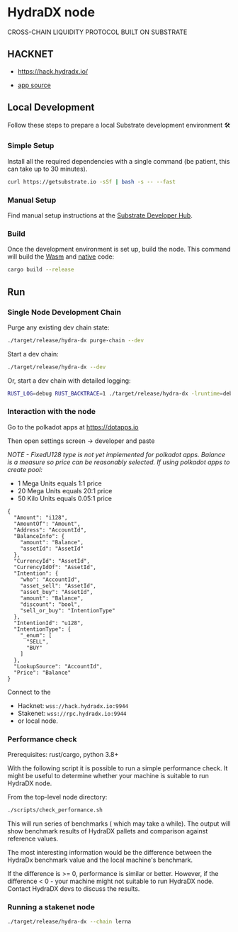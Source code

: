 # HydraDX node

CROSS-CHAIN LIQUIDITY PROTOCOL BUILT ON SUBSTRATE

## HACKNET
- https://hack.hydradx.io/

- [app source](https://github.com/galacticcouncil/hack.HydraDX-app)

## Local Development

Follow these steps to prepare a local Substrate development environment :hammer_and_wrench:

### Simple Setup

Install all the required dependencies with a single command (be patient, this can take up to 30
minutes).

```bash
curl https://getsubstrate.io -sSf | bash -s -- --fast
```

### Manual Setup

Find manual setup instructions at the
[Substrate Developer Hub](https://substrate.dev/docs/en/knowledgebase/getting-started/#manual-installation).

### Build

Once the development environment is set up, build the node. This command will build the
[Wasm](https://substrate.dev/docs/en/knowledgebase/advanced/executor#wasm-execution) and
[native](https://substrate.dev/docs/en/knowledgebase/advanced/executor#native-execution) code:

```bash
cargo build --release
```

## Run

### Single Node Development Chain

Purge any existing dev chain state:

```bash
./target/release/hydra-dx purge-chain --dev
```

Start a dev chain:

```bash
./target/release/hydra-dx --dev
```

Or, start a dev chain with detailed logging:

```bash
RUST_LOG=debug RUST_BACKTRACE=1 ./target/release/hydra-dx -lruntime=debug --dev
```

### Interaction with the node

Go to the polkadot apps at https://dotapps.io

Then open settings screen -> developer and paste

*NOTE - FixedU128 type is not yet implemented for polkadot apps. Balance is a measure so price can be reasonably selected. If using polkadot apps to create pool:*
- 1 Mega Units equals 1:1 price
- 20 Mega Units equals 20:1 price
- 50 Kilo Units equals 0.05:1 price

```
{
  "Amount": "i128",
  "AmountOf": "Amount",
  "Address": "AccountId",
  "BalanceInfo": {
    "amount": "Balance",
    "assetId": "AssetId"
  },
  "CurrencyId": "AssetId",
  "CurrencyIdOf": "AssetId",
  "Intention": {
    "who": "AccountId",
    "asset_sell": "AssetId",
    "asset_buy": "AssetId",
    "amount": "Balance",
    "discount": "bool",
    "sell_or_buy": "IntentionType"
  },
  "IntentionId": "u128",
  "IntentionType": {
    "_enum": [
      "SELL",
      "BUY"
    ]
  },
  "LookupSource": "AccountId",
  "Price": "Balance"
}
```

Connect to the 
- Hacknet: `wss://hack.hydradx.io:9944` 
- Stakenet: `wss://rpc.hydradx.io:9944`
- or local node.

### Performance check

Prerequisites: rust/cargo, python 3.8+

With the following script it is possible to run a simple performance check. It might be useful
to determine whether your machine is suitable to run HydraDX node.

From the top-level node directory:

```bash
./scripts/check_performance.sh
```

This will run series of benchmarks ( which may take a while). 
The output will show benchmark results of HydraDX pallets and comparison against reference values.

The most interesting information would be the difference between the HydraDx benchmark value and the local machine's benchmark.

If the difference is >= 0, performance is similar or better.
However, if the difference < 0 - your machine might not suitable to run HydraDX node. Contact HydraDX devs to discuss the results.

### Running a stakenet node

```bash
./target/release/hydra-dx --chain lerna
```